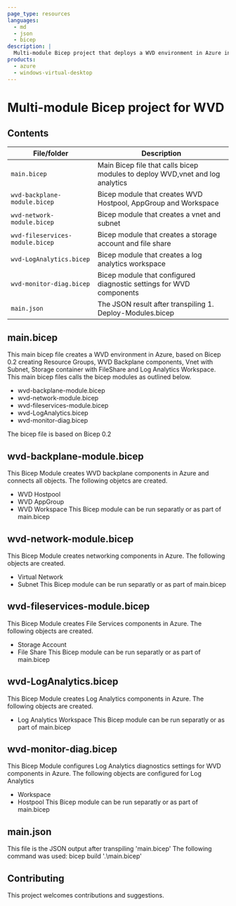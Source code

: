 ```yaml
---
page_type: resources
languages:
  - md
  - json
  - bicep
description: |
  Multi-module Bicep project that deploys a WVD environment in Azure including some prerequisites that WVD generally needs.
products:
  - azure
  - windows-virtual-desktop
---
```


#   Multi-module Bicep project for WVD


## Contents


| File/folder                      | Description                                                                    |
|----------------------------------|--------------------------------------------------------------------------------|
| `main.bicep`                     | Main Bicep file that calls bicep modules to deploy WVD,vnet and log analytics  |
| `wvd-backplane-module.bicep`     | Bicep module that creates WVD Hostpool, AppGroup and Workspace                 |
| `wvd-network-module.bicep`       | Bicep module that creates a vnet and subnet                                    |
| `wvd-fileservices-module.bicep`  | Bicep module that creates a storage account and file share                     |
| `wvd-LogAnalytics.bicep`         | Bicep module that creates a log analytics workspace                            |
| `wvd-monitor-diag.bicep`         | Bicep module that configured diagnostic settings for WVD components            |
| `main.json`                      | The JSON result after transpiling 1. Deploy-Modules.bicep                      |


## main.bicep
This main bicep file creates a WVD environment in Azure, based on Bicep 0.2 creating Resource Groups, WVD Backplane
components, Vnet with Subnet, Storage container with FileShare and Log Analytics Workspace. This main bicep files
calls the bicep modules as outlined below.
 - wvd-backplane-module.bicep
 - wvd-network-module.bicep
 - wvd-fileservices-module.bicep
 - wvd-LogAnalytics.bicep
 - wvd-monitor-diag.bicep

The bicep file is based on Bicep 0.2

## wvd-backplane-module.bicep
This Bicep Module creates WVD backplane components in Azure and connects all objects. The following objetcs
are created.
 - WVD Hostpool
 - WVD AppGroup
 - WVD Workspace
 This Bicep module can be run separatly or as part of main.bicep
 
 ## wvd-network-module.bicep
This Bicep Module creates networking components in Azure. The following objects are created.
 - Virtual Network
 - Subnet
 This Bicep module can be run separatly or as part of main.bicep

 ## wvd-fileservices-module.bicep
This Bicep Module creates File Services components in Azure. The following objects are created.
 - Storage Account
 - File Share
 This Bicep module can be run separatly or as part of main.bicep

  ## wvd-LogAnalytics.bicep
This Bicep Module creates Log Analytics components in Azure. The following objects are created.
 - Log Analytics Workspace
 This Bicep module can be run separatly or as part of main.bicep

  ## wvd-monitor-diag.bicep
This Bicep Module configures Log Analytics diagnostics settings for WVD components in Azure. The following objects
are configured for Log Analytics
 - Workspace
 - Hostpool
 This Bicep module can be run separatly or as part of main.bicep

## main.json
This file is the JSON output after transpiling 'main.bicep'
The following command was used: bicep build '.\main.bicep'

## Contributing

This project welcomes contributions and suggestions.
